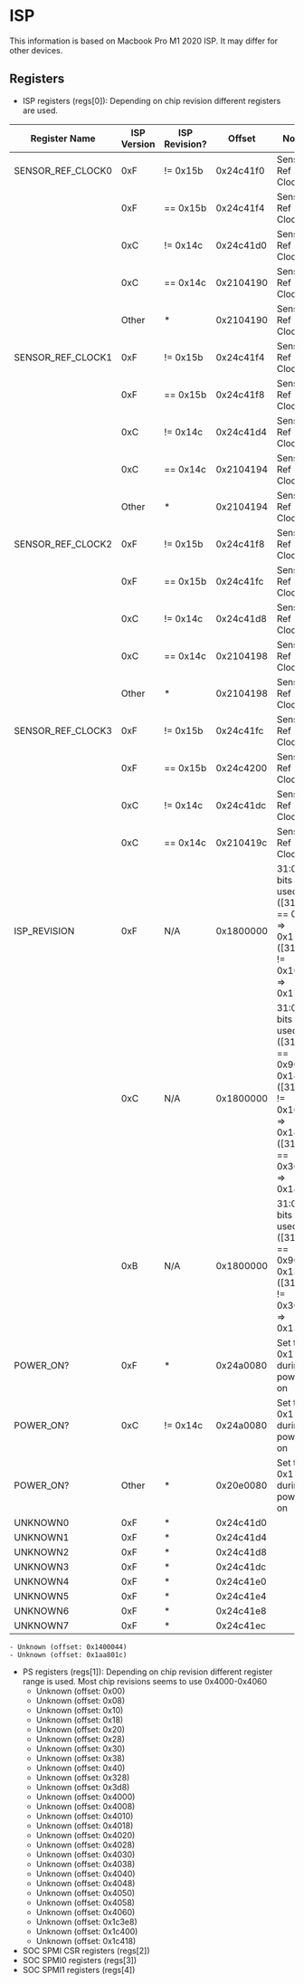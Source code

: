 # ISP 
This information is based on Macbook Pro M1 2020 ISP. It may differ for other devices.

## Registers 

- ISP registers (regs[0]): Depending on chip revision different registers are used.

| Register Name | ISP Version | ISP Revision? | Offset | Notes |
|---	|---	|---	|---	|---	|
| SENSOR_REF_CLOCK0 | 0xF  	| != 0x15b | 0x24c41f0 | Sensor Ref Clock 0 |
|  | 0xF  	| == 0x15b | 0x24c41f4 | Sensor Ref Clock 0 |
|  | 0xC  	| != 0x14c | 0x24c41d0 | Sensor Ref Clock 0 |
|  | 0xC  	| == 0x14c | 0x2104190 | Sensor Ref Clock 0 |
|  | Other     | *        | 0x2104190 | Sensor Ref Clock 0 |
| SENSOR_REF_CLOCK1 | 0xF  	| != 0x15b | 0x24c41f4 | Sensor Ref Clock 1 |
|  | 0xF  	| == 0x15b | 0x24c41f8 | Sensor Ref Clock 1 |
|  | 0xC  	| != 0x14c | 0x24c41d4 | Sensor Ref Clock 1 |
|  | 0xC  	| == 0x14c | 0x2104194 | Sensor Ref Clock 1 |
|  | Other     | *        | 0x2104194 | Sensor Ref Clock 1 |
| SENSOR_REF_CLOCK2 | 0xF  	| != 0x15b | 0x24c41f8 | Sensor Ref Clock 2 |
|  | 0xF  	| == 0x15b | 0x24c41fc | Sensor Ref Clock 2 |
|  | 0xC  	| != 0x14c | 0x24c41d8 | Sensor Ref Clock 2 |
|  | 0xC  	| == 0x14c | 0x2104198 | Sensor Ref Clock 2 |
|  | Other     | *        | 0x2104198 | Sensor Ref Clock 2 |
| SENSOR_REF_CLOCK3 | 0xF  	| != 0x15b | 0x24c41fc | Sensor Ref Clock 3 |
|  | 0xF  	| == 0x15b | 0x24c4200 | Sensor Ref Clock 3 |
|  | 0xC  	| != 0x14c | 0x24c41dc | Sensor Ref Clock 3 |
|  | 0xC  	| == 0x14c | 0x210419c | Sensor Ref Clock 3 |
| ISP_REVISION | 0xF | N/A | 0x1800000 | 31:0 bits are used.<br/> ([31:0] == 0x1) => 0x15a <br/> ([31:0] != 0x1001) => 0x15b |
|  | 0xC | N/A | 0x1800000 | 31:0 bits are used.<br/> ([31:0] == 0x90) => 0x14a <br/> ([31:0] != 0x1090) => 0x14b <br/> ([31:0] == 0x3091) => 0x14c |
|  | 0xB | N/A | 0x1800000 | 31:0 bits are used.<br/> ([31:0] == 0x90) => 0x13a <br/> ([31:0] != 0x3091) => 0x13c |
| POWER_ON? | 0xF | * | 0x24a0080 | Set to 0x1 during power on |
| POWER_ON? | 0xC | != 0x14c | 0x24a0080 | Set to 0x1 during power on |
| POWER_ON? | Other | * | 0x20e0080 | Set to 0x1 during power on |
| UNKNOWN0 | 0xF | * | 0x24c41d0 |  |
| UNKNOWN1 | 0xF | * | 0x24c41d4 |  |
| UNKNOWN2 | 0xF | * | 0x24c41d8 |  |
| UNKNOWN3 | 0xF | * | 0x24c41dc |  |
| UNKNOWN4 | 0xF | * | 0x24c41e0 |  |
| UNKNOWN5 | 0xF | * | 0x24c41e4 |  |
| UNKNOWN6 | 0xF | * | 0x24c41e8 |  |
| UNKNOWN7 | 0xF | * | 0x24c41ec |  |

    - Unknown (offset: 0x1400044)
    - Unknown (offset: 0x1aa801c)

- PS registers (regs[1]): Depending on chip revision different register range is used. Most chip revisions seems to use 0x4000-0x4060
    - Unknown (offset: 0x00)
    - Unknown (offset: 0x08)
    - Unknown (offset: 0x10)
    - Unknown (offset: 0x18) 
    - Unknown (offset: 0x20)
    - Unknown (offset: 0x28)
    - Unknown (offset: 0x30)
    - Unknown (offset: 0x38)
    - Unknown (offset: 0x40) 
    - Unknown (offset: 0x328)
    - Unknown (offset: 0x3d8)      
    - Unknown (offset: 0x4000) 
    - Unknown (offset: 0x4008)
    - Unknown (offset: 0x4010)
    - Unknown (offset: 0x4018)
    - Unknown (offset: 0x4020)
    - Unknown (offset: 0x4028)
    - Unknown (offset: 0x4030)
    - Unknown (offset: 0x4038)
    - Unknown (offset: 0x4040)
    - Unknown (offset: 0x4048)
    - Unknown (offset: 0x4050)
    - Unknown (offset: 0x4058)
    - Unknown (offset: 0x4060)
    - Unknown (offset: 0x1c3e8)
    - Unknown (offset: 0x1c400)
    - Unknown (offset: 0x1c418)   
- SOC SPMI CSR registers (regs[2])
- SOC SPMI0 registers (regs[3])
- SOC SPMI1 registers (regs[4])




